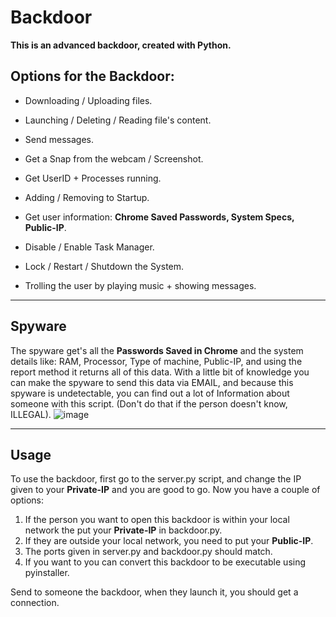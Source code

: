 # Backdoor
**This is an advanced backdoor, created with Python.**

## Options for the Backdoor:

  - Downloading / Uploading files.

  - Launching / Deleting / Reading file's content.

  - Send messages.

  - Get a Snap from the webcam / Screenshot.

  - Get UserID + Processes running.

  - Adding / Removing to Startup.

  - Get user information: **Chrome Saved Passwords, System Specs, Public-IP**. 

  - Disable / Enable Task Manager.

  - Lock / Restart / Shutdown the System.

  - Trolling the user by playing music + showing messages.

---

## Spyware
The spyware get's all the **Passwords Saved in Chrome** and the system details like: RAM, Processor, Type of machine, Public-IP, and using the report method
it returns all of this data.
With a little bit of knowledge you can make the spyware to send this data via EMAIL, and because this spyware is undetectable, you can find out a lot of Information about someone with this script. (Don't do that if the person doesn't know, ILLEGAL).
![image](https://user-images.githubusercontent.com/44588965/131255946-0ae5dfea-592f-43f5-a383-fafd5938ecf8.png)

---

## Usage
To use the backdoor, first go to the server.py script, and change the IP given to your **Private-IP** and you are good to go. Now you have a couple of options:

1) If the person you want to open this backdoor is within your local network the put your **Private-IP** in backdoor.py.
2) If they are outside your local network, you need to put your **Public-IP**.
3) The ports given in server.py and backdoor.py should match.
4) If you want to you can convert this backdoor to be executable using pyinstaller.

Send to someone the backdoor, when they launch it, you should get a connection.

